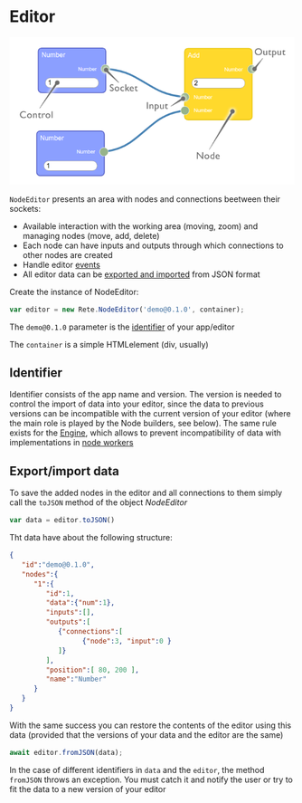 Editor
=

![components](assets/editor.png)

`NodeEditor` presents an area with nodes and connections beetween their sockets:
- Available interaction with the working area (moving, zoom) and managing nodes (move, add, delete)
- Each node can have inputs and outputs through which connections to other nodes are created
- Handle editor [events](Events)
- All editor data can be [exported and imported](Editor#exportimport-data) from JSON format

Create the instance of NodeEditor:
```js
var editor = new Rete.NodeEditor('demo@0.1.0', container);
```
The `demo@0.1.0` parameter is the [identifier](Editor#identifier) of your app/editor

The `container` is a simple HTMLelement (div, usually)

## Identifier

Identifier consists of the app name and version. The version is needed to control the import of data into your editor, since the data to previous versions can be incompatible with the current version of your editor (where the main role is played by the Node builders, see below). The same rule exists for the [Engine](Engine), which allows to prevent incompatibility of data with implementations in [node workers](Engine#node-workers)


## Export/import data

To save the added nodes in the editor and all connections to them simply call the `toJSON` method of the object *NodeEditor*
```js
var data = editor.toJSON()
```
Tht data have about the following structure:
```json
{  
   "id":"demo@0.1.0",
   "nodes":{  
      "1":{  
         "id":1,
         "data":{"num":1},
         "inputs":[],
         "outputs":[  
            {"connections":[  
                  {"node":3, "input":0 }
            ]}
         ],
         "position":[ 80, 200 ],
         "name":"Number"
      }
   }
}
```

With the same success you can restore the contents of the editor using this data (provided that the versions of your data and the editor are the same)

```js
await editor.fromJSON(data);
```

In the case of different identifiers in `data` and the `editor`, the method `fromJSON` throws an exception. You must catch it and notify the user or try to fit the data to a new version of your editor
